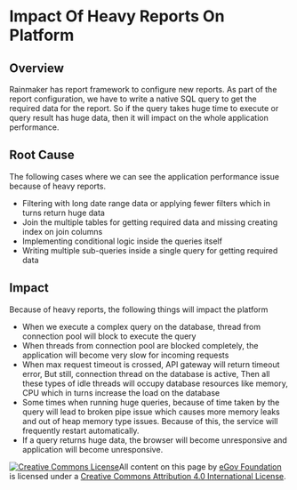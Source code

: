 # Impact Of Heavy Reports On Platform

## Overview <a id="Overview"></a>

Rainmaker has report framework to configure new reports. As part of the report configuration, we have to write a native SQL query to get the required data for the report. So if the query takes huge time to execute or query result has huge data, then it will impact on the whole application performance.

## Root Cause <a id="Root-Cause"></a>

The following cases where we can see the application performance issue because of heavy reports.

* Filtering with long date range data or applying fewer filters which in turns return huge data
* Join the multiple tables for getting required data and missing creating index on join columns
* Implementing conditional logic inside the queries itself
* Writing multiple sub-queries inside a single query for getting required data

## Impact <a id="Impact"></a>

Because of heavy reports, the following things will impact the platform

* When we execute a complex query on the database, thread from connection pool will block to execute the query
* When threads from connection pool are blocked completely, the application will become very slow for incoming requests
* When max request timeout is crossed, API gateway will return timeout error, But still, connection thread on the database is active, Then all these types of idle threads will occupy database resources like memory, CPU which in turns increase the load on the database
* Some times when running huge queries, because of time taken by the query will lead to broken pipe issue which causes more memory leaks and out of heap memory type issues. Because of this, the service will frequently restart automatically.
* If a query returns huge data, the browser will become unresponsive and application will become unresponsive.

[![Creative Commons License](https://i.creativecommons.org/l/by/4.0/80x15.png)​](http://creativecommons.org/licenses/by/4.0/)All content on this page by [eGov Foundation](https://egov.org.in/) is licensed under a [Creative Commons Attribution 4.0 International License](http://creativecommons.org/licenses/by/4.0/).

